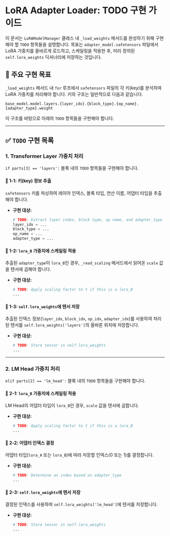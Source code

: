 # LoRA Adapter Loader: TODO 구현 가이드

이 문서는 `LoRAModelManager` 클래스 내 `_load_weights` 메서드를 완성하기 위해 구현해야 할 `TODO` 항목들을 설명합니다. 목표는 `adapter_model.safetensors` 파일에서 LoRA 가중치를 올바르게 로드하고, 스케일링을 적용한 후, 미리 정의된 `self.lora_weights` 딕셔너리에 저장하는 것입니다.

## 📌 주요 구현 목표

`_load_weights` 메서드 내 `for` 루프에서 `safetensors` 파일의 각 키(key)를 분석하여 LoRA 가중치를 처리해야 합니다. 키의 구조는 일반적으로 다음과 같습니다.

`base_model.model.layers.{layer_idx}.{block_type}.{op_name}.{adapter_type}.weight`

이 구조를 바탕으로 아래의 `TODO` 항목들을 구현해야 합니다.

---

## ✅ `TODO` 구현 목록

### 1. Transformer Layer 가중치 처리

`if parts[3] == 'layers':` 블록 내의 `TODO` 항목들을 구현해야 합니다.

#### 📝 **1-1: 키(key) 정보 추출**

`safetensors` 키를 파싱하여 레이어 인덱스, 블록 타입, 연산 이름, 어댑터 타입을 추출해야 합니다.

* **구현 대상:**
    ```python
    # TODO: Extract layer index, block type, op name, and adapter_type from parts
    layer_idx = ...
    block_type = ...
    op_name = ...
    adapter_type = ...
    ```

#### 📝 **1-2: `lora_B` 가중치에 스케일링 적용**

추출된 `adapter_type`이 `lora_B`인 경우, `_read_scaling` 메서드에서 읽어온 `scale` 값을 텐서에 곱해야 합니다.

* **구현 대상:**
    ```python
    # TODO: Apply scaling factor to t if this is a lora_B
    ...
    ```

#### 📝 **1-3: `self.lora_weights`에 텐서 저장**

추출된 인덱스 정보(`layer_idx`, `block_idx`, `op_idx`, `adapter_idx`)를 사용하여 처리된 텐서를 `self.lora_weights['layers']`의 올바른 위치에 저장합니다.

* **구현 대상:**
    ```python
    # TODO: Store tensor in self.lora_weights
    ...
    ```

---

### 2. LM Head 가중치 처리

`elif parts[2] == 'lm_head':` 블록 내의 `TODO` 항목들을 구현해야 합니다.

#### 📝 **2-1: `lora_B` 가중치에 스케일링 적용**

LM Head의 어댑터 타입이 `lora_B`인 경우, `scale` 값을 텐서에 곱합니다.

* **구현 대상:**
    ```python
    # TODO: Apply scaling factor to t if this is a lora_B
    ...
    ```

#### 📝 **2-2: 어댑터 인덱스 결정**

어댑터 타입(`lora_A` 또는 `lora_B`)에 따라 저장할 인덱스(0 또는 1)를 결정합니다.

* **구현 대상:**
    ```python
    # TODO: Determine an index based on adapter_type
    ...
    ```

#### 📝 **2-3: `self.lora_weights`에 텐서 저장**

결정된 인덱스를 사용하여 `self.lora_weights['lm_head']`에 텐서를 저장합니다.

* **구현 대상:**
    ```python
    # TODO: Store tensor in self.lora_weights
    ...
    ```
